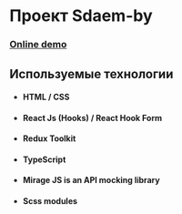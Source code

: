 # Проект Sdaem-by

### [Online demo](https://sdaem-by-one.vercel.app/)

## Используемые технологии
* #### HTML / CSS
* #### React Js (Hooks) /  React Hook Form
* #### Redux Toolkit
* #### TypeScript
* #### Mirage JS is an API mocking library
* #### Scss modules
